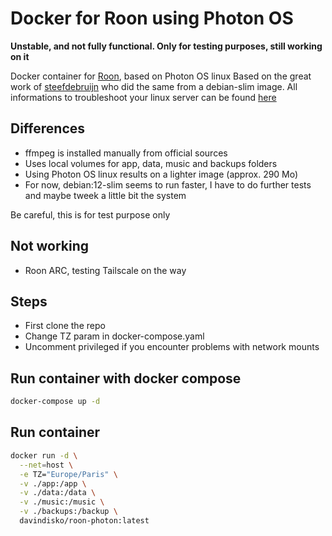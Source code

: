# Docker for Roon using Photon OS

**Unstable, and not fully functional. Only for testing purposes, still working on it**

Docker container for [Roon], based on Photon OS linux
Based on the great work of [steefdebruijn] who did the same from a debian-slim image.
All informations to troubleshoot your linux server can be found [here]

## Differences
- ffmpeg is installed manually from official sources
- Uses local volumes for app, data, music and backups folders
- Using Photon OS linux results on a lighter image (approx. 290 Mo)
- For now, debian:12-slim seems to run faster, I have to do further tests and maybe tweek a little bit the system

Be careful, this is for test purpose only

## Not working
- Roon ARC, testing Tailscale on the way

## Steps
- First clone the repo
- Change TZ param in docker-compose.yaml
- Uncomment privileged if you encounter problems with network mounts

## Run container with docker compose
```sh
docker-compose up -d
```

## Run container
```sh
docker run -d \
  --net=host \
  -e TZ="Europe/Paris" \
  -v ./app:/app \
  -v ./data:/data \
  -v ./music:/music \
  -v ./backups:/backup \
  davindisko/roon-photon:latest
```

[steefdebruijn]: <https://github.com/steefdebruijn/docker-roonserver>
[roon]: <https://roonlabs.com>
[here]: <https://help.roonlabs.com/portal/en/kb/articles/linux-install>